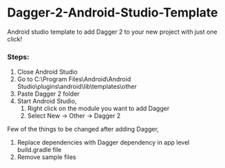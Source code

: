 # Dagger-2-Android-Studio-Template
Android studio template to add Dagger 2 to your new project with just one click!

### Steps:
1. Close Android Studio
2. Go to C:\Program Files\Android\Android Studio\plugins\android\lib\templates\other
3. Paste Dagger 2 folder
4. Start Android Studio, 
   1. Right click on the module you want to add Dagger
   2. Select New -> Other -> Dagger 2
   
Few of the things to be changed after adding Dagger,
1. Replace dependencies with Dagger dependency in app level build.gradle file
2. Remove sample files 
